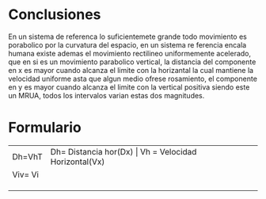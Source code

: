 # Conclusiones

En un sistema de referenca lo suficientemete grande todo movimiento es porabolico por la curvatura del espacio, en un sistema re ferencia encala humana existe ademas el movimiento rectilineo uniformemente acelerado, que en si es un movimiento parabolico vertical, la distancia del componente en x es mayor cuando alcanza  el limite con la horizantal la cual mantiene la velocidad uniforme asta que algun medio ofrese rosamiento, el componente en y es mayor cuando alcanza el limite con la vertical positiva siendo este un MRUA, todos los intervalos varian estas dos magnitudes.

# Formulario 



|         |                                                        |      |
| ------- | ------------------------------------------------------ | ---- |
| Dh=VhT  | Dh= Distancia hor(Dx) \| Vh = Velocidad Horizontal(Vx) |      |
| Viv= Vi |                                                        |      |
|         |                                                        |      |
|         |                                                        |      |
|         |                                                        |      |

